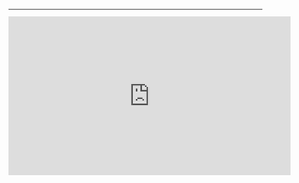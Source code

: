 ﻿
---
<iframe width="560" height="315" src="https://www.youtube.com/embed/e9S7fhAe1ZQ?list=PL1DEQjXG2xnLss44EgCJq1bAM-Blgf2jd" frameborder="0" allowfullscreen></iframe>